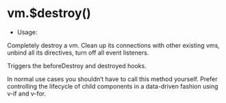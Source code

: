 # vm.$destroy()

* Usage:

Completely destroy a vm. Clean up its connections with other existing vms, unbind all its directives, turn off all event listeners.

Triggers the beforeDestroy and destroyed hooks.

In normal use cases you shouldn’t have to call this method yourself. Prefer controlling the lifecycle of child components in a data-driven fashion using v-if and v-for.

